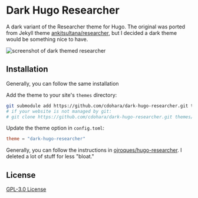 # Dark Hugo Researcher

A dark variant of the Researcher theme for Hugo. The original was ported from Jekyll theme
[ankitsultana/researcher](https://github.com/ankitsultana/researcher), but I decided a dark theme would be something nice to have.

![screenshot of dark themed researcher](https://i.ibb.co/mDFGBhB/2022-05-12-2-35-34.png)

## Installation

Generally, you can follow the same installation

Add the theme to your site's `themes` directory:
```bash
git submodule add https://github.com/cdohara/dark-hugo-researcher.git themes/dark-hugo-researcher
# if your website is not managed by git:
# git clone https://github.com/cdohara/dark-hugo-researcher.git themes/dark-hugo-researcher
```

Update the theme option in `config.toml`:
```toml
theme = "dark-hugo-researcher"
```

Generally, you can follow the instructions in [ojroques/hugo-researcher](https://github.com/ojroques/hugo-researcher). I deleted a lot of stuff for less "bloat."

## License
[GPL-3.0 License](https://github.com/cdohara/dark-hugo-researcher/blob/master/LICENSE)
